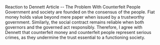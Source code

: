 Reaction to Dennett Article -- The Problem With Counterfeit People
Government and society are founded on the consensus of the people. Fiat money holds value beyond mere paper when issued by a trustworthy government. Similarly, the social contract remains reliable when both governors and the governed act responsibly. Therefore, I agree with Dennett that counterfeit money and counterfeit people represent serious crimes, as they undermine the trust essential to a functioning society.
